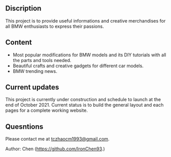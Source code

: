 ## Discription

This project is to provide useful informations and creative merchandises for all BMW enthusiasts to express their passions.

## Content

- Most popular modifications for BMW models and its DIY tutorials with all the parts and tools needed.
- Beautiful crafts and creative gadgets for different car models.
- BMW trending news.

## Current updates

This project is currently under construction and schedule to launch at the end of October 2021. Current status is to build the general layout and each pages for a complete working website.

## Quesntions

Please contact me at <tczhaocm1993@gmail.com>.

Author: Chen (<https://github.com/IronChen93>.)
